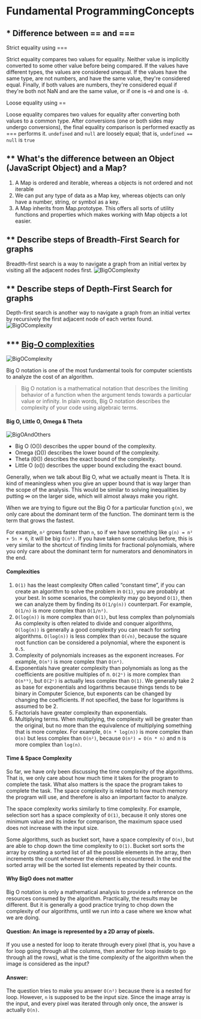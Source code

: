 # Fundamental ProgrammingConcepts

## \* Difference between == and ===

Strict equality using ===

Strict equality compares two values for equality.
Neither value is implicitly converted to some other value before being compared.
If the values have different types, the values are considered unequal.
If the values have the same type, are not numbers, and have the same value, they're considered
equal. Finally, if both values are numbers, they're considered equal if they're both not NaN
and are the same value, or if one is `+0` and one is `-0`.

Loose equality using ==

Loose equality compares two values for equality after converting both values to a common type.
After conversions (one or both sides may undergo conversions),
the final equality comparison is performed exactly as === performs it.
`undefined` and `null` are loosely equal; that is, `undefined == null` is `true`

## \*\* What's the difference between an Object (JavaScript Object) and a Map?

1. A Map is ordered and iterable,
   whereas a objects is not ordered and not iterable
2. We can put any type of data as a Map key,
   whereas objects can only have a number, string, or symbol as a key.
3. A Map inherits from Map.prototype.
   This offers all sorts of utility functions and properties
   which makes working with Map objects a lot easier.

## \*\* Describe steps of Breadth-First Search for graphs

Breadth-first search is a way to navigate a graph from
an initial vertex by visiting all the adjacent nodes first.
![BigOComplexity](images/Breadth-First-Search-Algorithm.gif)

## \*\* Describe steps of Depth-First Search for graphs

Depth-first search is another way to navigate a graph from an initial vertex
by recursively the first adjacent node of each vertex found.
![BigOComplexity](images/Depth-First-Search.gif)

## \*\*\* [Big-O complexities](https://www.freecodecamp.org/news/big-o-notation-why-it-matters-and-why-it-doesnt-1674cfa8a23c/)

![BigOComplexity](images/big-o-complexity.jpeg)

Big O notation is one of the most fundamental tools for computer scientists to analyze the
cost of an algorithm.

> Big O notation is a mathematical notation that describes the limiting behavior
> of a function when the argument tends towards a particular value or infinity.
> In plain words, Big O notation describes the complexity of your code using algebraic terms.

#### Big O, Little O, Omega & Theta

![BigOAndOthers](images/big-o-little-o-omega-theta.png)

- Big O (O()) describes the upper bound of the complexity.
- Omega (Ω()) describes the lower bound of the complexity.
- Theta (Θ()) describes the exact bound of the complexity.
- Little O (o()) describes the upper bound excluding the exact bound.

Generally, when we talk about Big O, what we actually meant is Theta.
It is kind of meaningless when you give an upper bound that is way larger than the scope
of the analysis. This would be similar to solving inequalities by putting ∞ on the larger side,
which will almost always make you right.

When we are trying to figure out the Big O for a particular function `g(n)`,
we only care about the dominant term of the function. The dominant term is the term that
grows the fastest.

For example, `n²` grows faster than `n`,
so if we have something like `g(n) = n² + 5n + 6`, it will be big `O(n²)`.
If you have taken some calculus before,
this is very similar to the shortcut of finding limits for fractional polynomials,
where you only care about the dominant term for numerators and denominators in the end.

#### Complexities

1. `O(1)` has the least complexity
   Often called “constant time”, if you can create an algorithm to solve the problem in `O(1)`,
   you are probably at your best. In some scenarios, the complexity may go beyond `O(1)`,
   then we can analyze them by finding its `O(1/g(n))` counterpart.
   For example, `O(1/n)` is more complex than `O(1/n²)`.
2. `O(log(n))` is more complex than `O(1)`, but less complex than polynomials
   As complexity is often related to divide and conquer algorithms,
   `O(log(n))` is generally a good complexity you can reach for sorting algorithms.
   `O(log(n))` is less complex than `O(√n)`,
   because the square root function can be considered a polynomial, where the exponent is `0.5`.
3. Complexity of polynomials increases as the exponent increases.
   For example, `O(n⁵)` is more complex than `O(n⁴)`.
4. Exponentials have greater complexity than polynomials as long as the coefficients are
   positive multiples of n. `O(2ⁿ)` is more complex than `O(n⁹⁹)`, but `O(2ⁿ)` is actually less
   complex than `O(1)`. We generally take 2 as base for exponentials and logarithms because
   things tends to be binary in Computer Science, but exponents can be changed by changing the
   coefficients. If not specified, the base for logarithms is assumed to be 2.
5. Factorials have greater complexity than exponentials.
6. Multiplying terms. When multiplying, the complexity will be greater than the original,
   but no more than the equivalence of multiplying something that is more complex.
   For example, `O(n * log(n))` is more complex than `O(n)` but less complex than `O(n²)`,
   because `O(n²) = O(n * n)` and n is more complex than `log(n)`.

#### Time & Space Complexity

So far, we have only been discussing the time complexity of the algorithms.
That is, we only care about how much time it takes for the program to complete the task.
What also matters is the space the program takes to complete the task.
The space complexity is related to how much memory the program will use,
and therefore is also an important factor to analyze.

The space complexity works similarly to time complexity.
For example, selection sort has a space complexity of `O(1)`,
because it only stores one minimum value and its index for comparison,
the maximum space used does not increase with the input size.

Some algorithms, such as bucket sort, have a space complexity of `O(n)`,
but are able to chop down the time complexity to `O(1)`.
Bucket sort sorts the array by creating a sorted list of all the possible elements in the array,
then increments the count whenever the element is encountered.
In the end the sorted array will be the sorted list elements repeated by their counts.

#### Why BigO does not matter

Big O notation is only a mathematical analysis to provide a reference on the resources
consumed by the algorithm. Practically, the results may be different.
But it is generally a good practice trying to chop down the complexity of our algorithms,
until we run into a case where we know what we are doing.

#### Question: An image is represented by a 2D array of pixels.

If you use a nested for loop to iterate through every pixel
(that is, you have a for loop going through all the columns, then another for loop inside
to go through all the rows),
what is the time complexity of the algorithm when the image is considered as the input?

#### Answer:

The question tries to make you answer `O(n²)` because there is a nested for loop.
However, `n` is supposed to be the input size. Since the image array is the input,
and every pixel was iterated through only once, the answer is actually `O(n)`.
